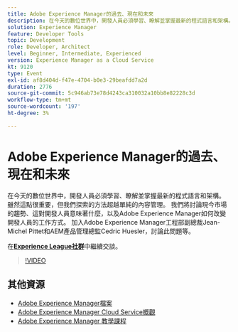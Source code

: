 ```yaml
---
title: Adobe Experience Manager的過去、現在和未來
description: 在今天的數位世界中，開發人員必須學習、瞭解並掌握最新的程式語言和架構。 雖然這點很重要，但我們探索的方法超越單純的內容管理。 我們將討論現今市場的趨勢、這對開發人員意味著什麼，以及Adobe Experience Manager如何改變開發人員的工作方式。 加入Adobe Experience Manager工程部副總裁Jean-Michel Pittet和AEM產品管理總監Cedric Huesler，討論此問題等。
solution: Experience Manager
feature: Developer Tools
topic: Development
role: Developer, Architect
level: Beginner, Intermediate, Experienced
version: Experience Manager as a Cloud Service
kt: 9120
type: Event
exl-id: af8d404d-f47e-4704-b0e3-29beafdd7a2d
duration: 2776
source-git-commit: 5c946ab73e78d4243ca310032a10bb8e82228c3d
workflow-type: tm+mt
source-wordcount: '197'
ht-degree: 3%

---
```


# Adobe Experience Manager的過去、現在和未來

在今天的數位世界中，開發人員必須學習、瞭解並掌握最新的程式語言和架構。 雖然這點很重要，但我們探索的方法超越單純的內容管理。 我們將討論現今市場的趨勢、這對開發人員意味著什麼，以及Adobe Experience Manager如何改變開發人員的工作方式。 加入Adobe Experience Manager工程部副總裁Jean-Michel Pittet和AEM產品管理總監Cedric Huesler，討論此問題等。

在&#x200B;**[Experience League社群](https://adobe.ly/2WrPvNj)**&#x200B;中繼續交談。

>[!VIDEO](https://video.tv.adobe.com/v/337528/?quality=12&learn=on&hidetitle=true)

## 其他資源

- [Adobe Experience Manager檔案](https://experienceleague.adobe.com/docs/experience-manager-cloud-service.html?lang=zh-Hant)
- [Adobe Experience Manager Cloud Service概觀](https://experienceleague.adobe.com/docs/experience-manager-cloud-service/overview/home.html?lang=zh-Hant)
- [Adobe Experience Manager 教學課程](https://experienceleague.adobe.com/docs/experience-manager-tutorials.html?lang=zh-Hant)
